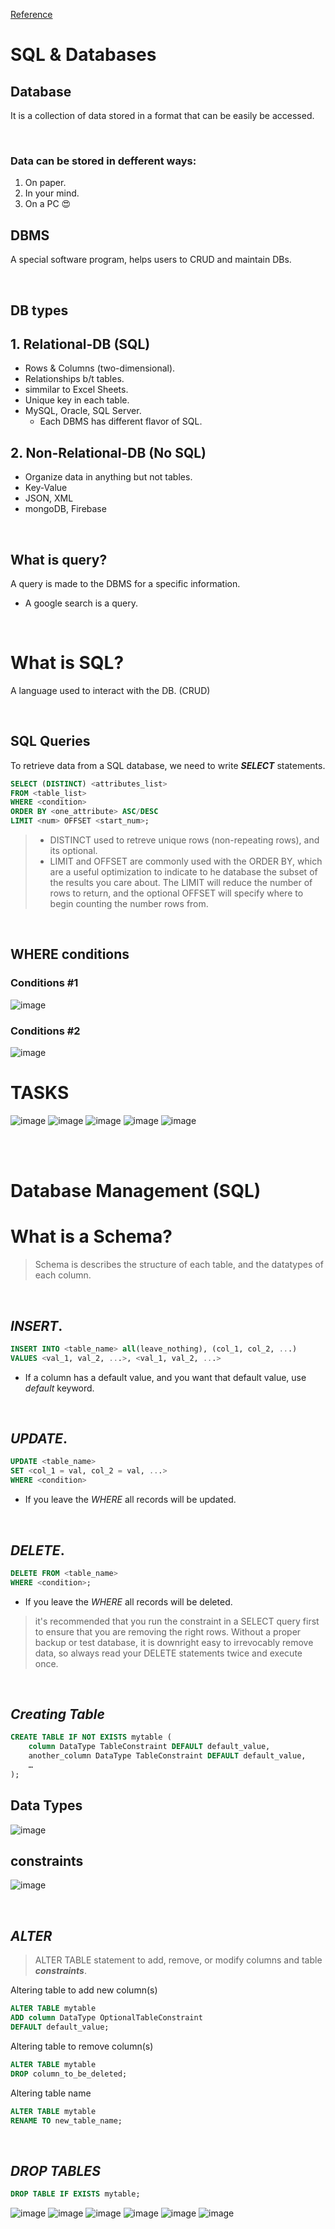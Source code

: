 [Reference](https://sqlbolt.com/)

# SQL & Databases

## Database
It is a collection of data stored in a format that can be easily be accessed.

<br>

### Data can be stored in defferent ways:
  1. On paper.
  2. In your mind.
  3. On a PC 😍


## DBMS 
A special software program, helps users to CRUD and maintain DBs.

<br>

## DB types

## 1. Relational-DB (SQL)
- Rows & Columns (two-dimensional).
- Relationships b/t tables.
- simmilar to Excel Sheets.
- Unique key in each table.
- MySQL, Oracle, SQL Server.
    - Each DBMS has different flavor of SQL.

## 2. Non-Relational-DB (No SQL)
- Organize data in anything but not tables.
- Key-Value
- JSON, XML
- mongoDB, Firebase

<br>

## What is query?
A query is made to the DBMS for a specific information.
- A google search is a query.

<br>

# What is SQL?
A language used to interact with the DB. (CRUD)

<br>

## SQL Queries
To retrieve data from a SQL database, we need to write ***SELECT*** statements.

```sql
SELECT (DISTINCT) <attributes_list>
FROM <table_list>
WHERE <condition>
ORDER BY <one_attribute> ASC/DESC
LIMIT <num> OFFSET <start_num>;
```

>- DISTINCT used to retreve unique rows (non-repeating rows), and its optional.
>- LIMIT and OFFSET are commonly used with the ORDER BY, which are a useful optimization to indicate to he database the subset of the results you care about.
The LIMIT will reduce the number of rows to return, and the optional OFFSET will specify where to begin counting the number rows from.

<br>

## WHERE conditions
### Conditions #1
![image](images/conditions1.png)

### Conditions #2
![image](images/conditions2.png)

# TASKS
![image](images/1.png)
![image](images/2.png)
![image](images/3.png)
![image](images/4.png)
![image](images/5.png)

<br>
<br>

# Database Management (SQL)
# What is a Schema?
> Schema is describes the structure of each table, and the datatypes of each column.

<br>

## ***INSERT***.

```sql
INSERT INTO <table_name> all(leave_nothing), (col_1, col_2, ...)
VALUES <val_1, val_2, ...>, <val_1, val_2, ...>
```

- If a column has a default value, and you want that default value, use *default* keyword.

<br>

## ***UPDATE***.
```sql
UPDATE <table_name>
SET <col_1 = val, col_2 = val, ...>
WHERE <condition>
```
- If you leave the *WHERE* all records will be updated.

<br>

## ***DELETE***.

```sql
DELETE FROM <table_name>
WHERE <condition>;
```
- If you leave the *WHERE* all records will be deleted.

>it's recommended that you run the constraint in a SELECT query first to ensure that you are removing the right rows. Without a proper backup or test database, it is downright easy to irrevocably remove data, so always read your DELETE statements twice and execute once.

<br>

## ***Creating Table***

```sql
CREATE TABLE IF NOT EXISTS mytable (
    column DataType TableConstraint DEFAULT default_value,
    another_column DataType TableConstraint DEFAULT default_value,
    …
);
```

## Data Types
![image](images/datatypes.png)

## constraints
![image](images/constraints.png)

<br>


## ***ALTER***
> ALTER TABLE statement to add, remove, or modify columns and table ***constraints***.

Altering table to add new column(s)
```sql
ALTER TABLE mytable
ADD column DataType OptionalTableConstraint 
DEFAULT default_value;
```

Altering table to remove column(s)
```sql
ALTER TABLE mytable
DROP column_to_be_deleted;
```

Altering table name
```sql
ALTER TABLE mytable
RENAME TO new_table_name;
```

<br>

## ***DROP TABLES***
```sql
DROP TABLE IF EXISTS mytable;
```

![image](images/13.png)
![image](images/14.png)
![image](images/15.png)
![image](images/16.png)
![image](images/17.png)
![image](images/18.png)